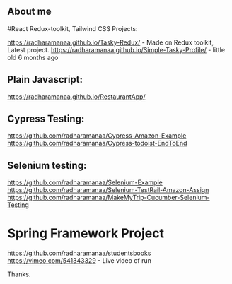 ## About me

#React Redux-toolkit, Tailwind CSS Projects:

https://radharamanaa.github.io/Tasky-Redux/ - Made on Redux toolkit, Latest project.
https://radharamanaa.github.io/Simple-Tasky-Profile/ - little old 6 months ago

## Plain Javascript:
https://radharamanaa.github.io/RestaurantApp/
## Cypress Testing:
https://github.com/radharamanaa/Cypress-Amazon-Example
https://github.com/radharamanaa/Cypress-todoist-EndToEnd

## Selenium testing:
https://github.com/radharamanaa/Selenium-Example
https://github.com/radharamanaa/Selenium-TestRail-Amazon-Assign
https://github.com/radharamanaa/MakeMyTrip-Cucumber-Selenium-Testing

# Spring Framework Project
https://github.com/radharamanaa/studentsbooks
https://vimeo.com/541343329 - Live video of run

Thanks.
